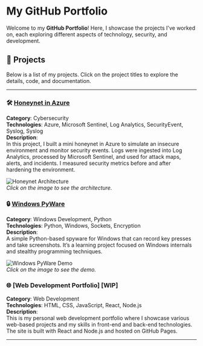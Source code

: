 # My GitHub Portfolio

Welcome to my **GitHub Portfolio**! Here, I showcase the projects I've worked on, each exploring different aspects of technology, security, and development.

## 🚀 Projects

Below is a list of my projects. Click on the project titles to explore the details, code, and documentation.

---

### 🛠️ [Honeynet in Azure](https://github.com/capo-dev/SOC-Honeynet-in-Azure)
**Category**: Cybersecurity  
**Technologies**: Azure, Microsoft Sentinel, Log Analytics, SecurityEvent, Syslog, Syslog  
**Description**:  
In this project, I built a mini honeynet in Azure to simulate an insecure environment and monitor security events. Logs were ingested into Log Analytics, processed by Microsoft Sentinel, and used for attack maps, alerts, and incidents. I measured security metrics before and after hardening the environment.

![Honeynet Architecture](https://github.com/capo-dev/SOC-Honeynet-in-Azure)  
*Click on the image to see the architecture.*

### 🔒 [Windows PyWare](https://github.com/capo-dev/Windows-PyWare)
**Category**: Windows Development, Python  
**Technologies**: Python, Windows, Sockets, Encryption  
**Description**:  
A simple Python-based spyware for Windows that can record key presses and take screenshots. It’s a learning project focused on Windows internals and stealthy programming techniques.

![Windows PyWare Demo](https://github.com/capo-dev/Windows-PyWare)  
*Click on the image to see the demo.*

### 🌐 [Web Development Portfolio] [WIP]
**Category**: Web Development  
**Technologies**: HTML, CSS, JavaScript, React, Node.js  
**Description**:  
This is my personal web development portfolio where I showcase various web-based projects and my skills in front-end and back-end technologies. The site is built with React and Node.js and hosted on GitHub Pages.

---
